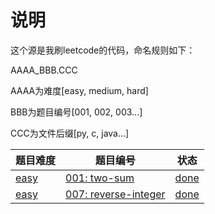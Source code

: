 # 说明
这个源是我刷leetcode的代码，命名规则如下：

AAAA_BBB.CCC

AAAA为难度[easy, medium, hard]

BBB为题目编号[001, 002, 003...]

CCC为文件后缀[py, c, java...]


题目难度|题目编号|状态
--|--|--
[easy](https://leetcode-cn.com/problemset/all/?difficulty=%E7%AE%80%E5%8D%95)|[001: two-sum](https://leetcode-cn.com/problems/two-sum/description/)|[done](./easy_001_two-sum.py)
[easy](https://leetcode-cn.com/problemset/all/?difficulty=%E7%AE%80%E5%8D%95)|[007: reverse-integer](https://leetcode-cn.com/problems/reverse-integer/description/)|[done](./easy_007_reverse-integer.py)


